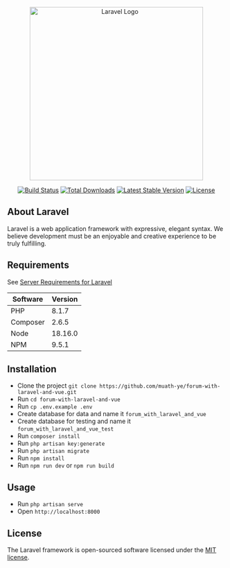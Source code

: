 <p align="center"><a href="https://laravel.com" target="_blank"><img src="https://raw.githubusercontent.com/laravel/art/master/logo-lockup/5%20SVG/2%20CMYK/1%20Full%20Color/laravel-logolockup-cmyk-red.svg" width="400" alt="Laravel Logo"></a></p>

<p align="center">
<a href="https://github.com/laravel/framework/actions"><img src="https://github.com/laravel/framework/workflows/tests/badge.svg" alt="Build Status"></a>
<a href="https://packagist.org/packages/laravel/framework"><img src="https://img.shields.io/packagist/dt/laravel/framework" alt="Total Downloads"></a>
<a href="https://packagist.org/packages/laravel/framework"><img src="https://img.shields.io/packagist/v/laravel/framework" alt="Latest Stable Version"></a>
<a href="https://packagist.org/packages/laravel/framework"><img src="https://img.shields.io/packagist/l/laravel/framework" alt="License"></a>
</p>

## About Laravel

Laravel is a web application framework with expressive, elegant syntax. We believe development must be an enjoyable and creative experience to be truly fulfilling.

## Requirements

See [Server Requirements for Laravel](https://laravel.com/docs/10.x/deployment#server-requirements)

|Software|Version|
|---|---|
|PHP|8.1.7|
|Composer|2.6.5|
|Node|18.16.0|
|NPM|9.5.1|

## Installation

* Clone the project `git clone https://github.com/muath-ye/forum-with-laravel-and-vue.git`
* Run `cd forum-with-laravel-and-vue`
* Run `cp .env.example .env`
* Create database for data and name it `forum_with_laravel_and_vue`
* Create database for testing and name it `forum_with_laravel_and_vue_test`
* Run `composer install`
* Run `php artisan key:generate`
* Run `php artisan migrate`
* Run `npm install`
* Run `npm run dev` or `npm run build`

## Usage

* Run `php artisan serve`
* Open `http://localhost:8000`

## License

The Laravel framework is open-sourced software licensed under the [MIT license](https://opensource.org/licenses/MIT).
